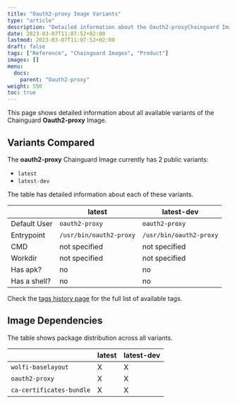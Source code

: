 ```yaml
---
title: "Oauth2-proxy Image Variants"
type: "article"
description: "Detailed information about the Oauth2-proxyChainguard Image variants"
date: 2023-03-07T11:07:52+02:00
lastmod: 2023-03-07T11:07:52+02:00
draft: false
tags: ["Reference", "Chainguard Images", "Product"]
images: []
menu:
  docs:
    parent: "Oauth2-proxy"
weight: 550
toc: true
---
```


This page shows detailed information about all available variants of the Chainguard **Oauth2-proxy** Image.

## Variants Compared
The **oauth2-proxy** Chainguard Image currently has 2 public variants: 

- `latest`
- `latest-dev`

The table has detailed information about each of these variants.

|              | latest                  | latest-dev              |
|--------------|-------------------------|-------------------------|
| Default User | `oauth2-proxy`          | `oauth2-proxy`          |
| Entrypoint   | `/usr/bin/oauth2-proxy` | `/usr/bin/oauth2-proxy` |
| CMD          | not specified           | not specified           |
| Workdir      | not specified           | not specified           |
| Has apk?     | no                      | no                      |
| Has a shell? | no                      | no                      |

Check the [tags history page](/chainguard/chainguard-images/reference/oauth2-proxy/tags_history/) for the full list of available tags.
## Image Dependencies
The table shows package distribution across all variants.

|                          | latest | latest-dev |
|--------------------------|--------|------------|
| `wolfi-baselayout`       | X      | X          |
| `oauth2-proxy`           | X      | X          |
| `ca-certificates-bundle` | X      | X          |
